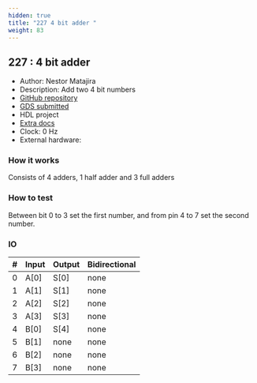 ```yaml
---
hidden: true
title: "227 4 bit adder "
weight: 83
---
```


## 227 : 4 bit adder 

* Author: Nestor Matajira
* Description: Add two 4 bit numbers
* [GitHub repository](https://github.com/NestorMatajira/tt04-submission-sumador)
* [GDS submitted](https://github.com/NestorMatajira/tt04-submission-sumador/actions/runs/6059123693)
* HDL project
* [Extra docs]()
* Clock: 0 Hz
* External hardware: 



### How it works

Consists of 4 adders, 1 half adder and 3 full adders


### How to test

Between bit 0 to 3 set the first number, and from pin 4 to 7 set the second number.


### IO

| # | Input        | Output       | Bidirectional      |
|---|--------------|--------------| -------------------|
| 0 | A[0]  | S[0] | none |
| 1 | A[1]  | S[1] | none |
| 2 | A[2]  | S[2] | none |
| 3 | A[3]  | S[3] | none |
| 4 | B[0]  | S[4] | none |
| 5 | B[1]  | none | none |
| 6 | B[2]  | none | none |
| 7 | B[3]  | none | none |
